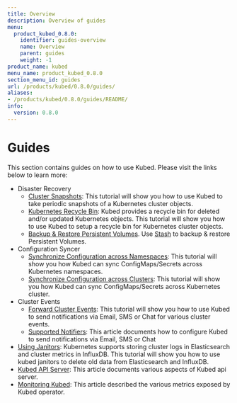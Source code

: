 ```yaml
---
title: Overview
description: Overview of guides
menu:
  product_kubed_0.8.0:
    identifier: guides-overview
    name: Overview
    parent: guides
    weight: -1
product_name: kubed
menu_name: product_kubed_0.8.0
section_menu_id: guides
url: /products/kubed/0.8.0/guides/
aliases:
- /products/kubed/0.8.0/guides/README/
info:
  version: 0.8.0
---
```


# Guides

This section contains guides on how to use Kubed. Please visit the links below to learn more:

- Disaster Recovery
  - [Cluster Snapshots](/products/kubed/0.8.0/guides/disaster-recovery/cluster-snapshot): This tutorial will show you how to use Kubed to take periodic snapshots of a Kubernetes cluster objects.
  - [Kubernetes Recycle Bin](/products/kubed/0.8.0/guides/disaster-recovery/recycle-bin): Kubed provides a recycle bin for deleted and/or updated Kubernetes objects. This tutorial will show you how to use Kubed to setup a recycle bin for Kubernetes cluster objects.
  - [Backup & Restore Persistent Volumes](/products/kubed/0.8.0/guides/disaster-recovery/stash). Use [Stash](https://appscode.com/products/stash) to backup & restore Persistent Volumes.
- Configuration Syncer
  - [Synchronize Configuration across Namespaces](/products/kubed/0.8.0/guides/config-syncer/intra-cluster): This tutorial will show you how Kubed can sync ConfigMaps/Secrets across Kubernetes namespaces.
  - [Synchronize Configuration across Clusters](/products/kubed/0.8.0/guides/config-syncer/inter-cluster): This tutorial will show you how Kubed can sync ConfigMaps/Secrets across Kubernetes cluster.
- Cluster Events
  - [Forward Cluster Events](/products/kubed/0.8.0/guides/cluster-events/event-forwarder): This tutorial will show you how to use Kubed to send notifications via Email, SMS or Chat for various cluster events.
  - [Supported Notifiers](/products/kubed/0.8.0/guides/cluster-events/notifiers): This article documents how to configure Kubed to send notifications via Email, SMS or Chat
- [Using Janitors](/products/kubed/0.8.0/guides/janitors): Kubernetes supports storing cluster logs in Elasticsearch and cluster metrics in InfluxDB. This tutorial will show you how to use kubed janitors to delete old data from Elasticsearch and InfluxDB.
- [Kubed API Server](/products/kubed/0.8.0/guides/apiserver): This article documents various aspects of Kubed api server.
- [Monitoring Kubed](/products/kubed/0.8.0/guides/monitoring): This article described the various metrics exposed by Kubed operator.
